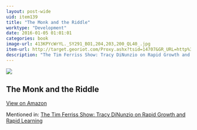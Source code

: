 ```yaml
---
layout: post-wide
uid: item139
title: "The Monk and the Riddle"
worktype: "Development"
date: 2016-01-05 01:01:01
categories: book
image-url: 413KPYcWrYL._SY291_BO1,204,203,200_QL40_.jpg
item-url: http://target.georiot.com/Proxy.ashx?tsid=14707&GR_URL=http%3A%2F%2Fwww.amazon.com%2FMonk-Riddle-Creating-Making-Living%2Fdp%2F1578516447%2F
description: "The Tim Ferriss Show: Tracy DiNunzio on Rapid Growth and Rapid Learning"
---
```

<a href="http://target.georiot.com/Proxy.ashx?tsid=14707&GR_URL=http%3A%2F%2Fwww.amazon.com%2FMonk-Riddle-Creating-Making-Living%2Fdp%2F1578516447%2F" target="blank"><img src="../../../../img/thumbs/413KPYcWrYL._SY291_BO1,204,203,200_QL40_.jpg" class="prod-img"></a>
<h2>The Monk and the Riddle</h2>
<p><a class="btn btn-primary" href="http://target.georiot.com/Proxy.ashx?tsid=14707&GR_URL=http%3A%2F%2Fwww.amazon.com%2FMonk-Riddle-Creating-Making-Living%2Fdp%2F1578516447%2F" target="blank">View on Amazon</a><p>
<p>Mentioned in: <a href="http://fourhourworkweek.com/2014/09/30/the-tim-ferriss-show-tracy-dinunzio-on-rapid-growth-and-rapid-learning/" target="blank">The Tim Ferriss Show: Tracy DiNunzio on Rapid Growth and Rapid Learning</a></p>
